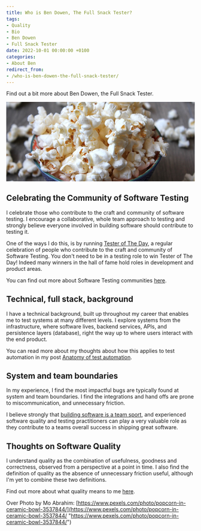 ```yaml
---
title: Who is Ben Dowen, The Full Snack Tester?
tags:
- Quality
- Bio
- Ben Dowen
- Full Snack Tester
date: 2022-10-01 00:00:00 +0100
categories:
- About Ben
redirect_from:
- /who-is-ben-dowen-the-full-snack-tester/
---
```

Find out a bit more about Ben Dowen, the Full Snack Tester.

![](/uploads/pexels-mo-abrahim-3537844.jpg)

## Celebrating the Community of Software Testing

I celebrate those who contribute to the craft and community of software testing. I encourage a collaborative, whole team approach to testing and strongly believe everyone involved in building software should contribute to testing it.

One of the ways I do this, is by running [Tester of The Day](https://testeroftheday.com/ "Tester of The Day"), a regular celebration of people who contribute to the craft and community of Software Testing. You don't need to be in a testing role to win Tester of The Day! Indeed many winners in the hall of fame hold roles in development and product areas.

You can find out more about Software Testing communities [here](https://www.dowen.me.uk/posts/software-testing-community/).

## Technical, full stack, background

I have a technical background, built up throughout my career that enables me to test systems at many different levels. I explore systems from the infrastructure, where software lives, backend services, APIs, and persistence layers (database), right the way up to where users interact with the end product.

You can read more about my thoughts about how this applies to test automation in my post [Anatomy of test automation](https://dev.to/dowenb/anatomy-of-test-automation-e9o).

## System and team boundaries

In my experience, I find the most impactful bugs are typically found at system and team boundaries. I find the integrations and hand offs are prone to miscommunication, and unnecessary friction.

I believe strongly that [building software is a team sport](https://www.dowen.me.uk/posts/creating-software-is-a-team-sport/), and experienced software quality and testing practitioners can play a very valuable role as they contribute to a teams overall success in shipping great software.

## Thoughts on Software Quality

I understand quality as the combination of usefulness, goodness and correctness, observed from a perspective at a point in time. I also find the definition of quality as the absence of unnecessary friction useful, although I'm yet to combine these two definitions.

Find out more about what quality means to me [here](https://www.dowen.me.uk/posts/what-does-quality-mean-to-me/ "What quality means to me blog post").

Over Photo by Mo Abrahim: [https://www.pexels.com/photo/popcorn-in-ceramic-bowl-3537844/](https://www.pexels.com/photo/popcorn-in-ceramic-bowl-3537844/ "https://www.pexels.com/photo/popcorn-in-ceramic-bowl-3537844/")